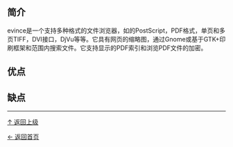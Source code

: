 ﻿
## 简介

evince是一个支持多种格式的文件浏览器，如的PostScript，PDF格式，单页和多页TIFF，DVI接口，DjVu等等。它具有网页的缩略图，通过Gnome或基于GTK+印刷框架和范围内搜索文件。它支持显示的PDF索引和浏览PDF文件的加密。

## 优点

## 缺点


----
[↑ 返回上级](https://github.com/asin929/linux-software/blob/master/Office-Application/Office-Application.md)

[← 返回首页](https://github.com/asin929/linux-software)

